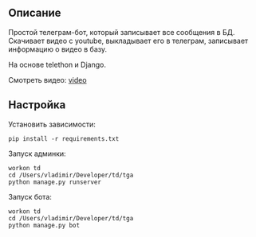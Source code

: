 ## Описание

Простой телеграм-бот, который записывает все сообщения в БД. Скачивает видео с youtube, выкладывает его в телеграм, записывает информацию о видео в базу.

На основе telethon и Django.

Смотреть видео: [video](https://youtu.be/s9RHzPLtYWk)

## Настройка

Установить зависимости:

    pip install -r requirements.txt

Запуск админки:

    workon td
    cd /Users/vladimir/Developer/td/tga
    python manage.py runserver
    
    
Запуск бота:

    workon td
    cd /Users/vladimir/Developer/td/tga
    python manage.py bot

